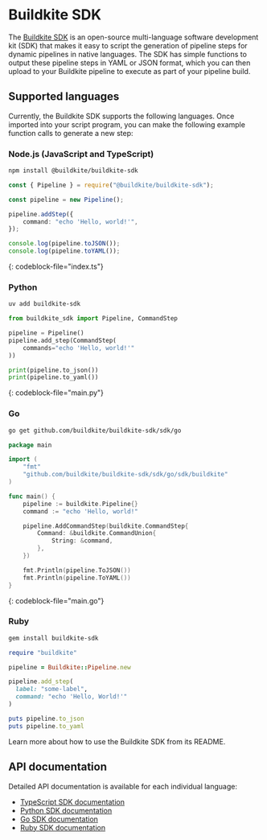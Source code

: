 # Buildkite SDK

The [Buildkite SDK](https://github.com/buildkite/buildkite-sdk) is an open-source multi-language software development kit (SDK) that makes it easy to script the generation of pipeline steps for dynamic pipelines in native languages. The SDK has simple functions to output these pipeline steps in YAML or JSON format, which you can then upload to your Buildkite pipeline to execute as part of your pipeline build.

## Supported languages

Currently, the Buildkite SDK supports the following languages. Once imported into your script program, you can make the following example function calls to generate a new step:

### Node.js (JavaScript and TypeScript)

```bash
npm install @buildkite/buildkite-sdk
```

```typescript
const { Pipeline } = require("@buildkite/buildkite-sdk");

const pipeline = new Pipeline();

pipeline.addStep({
    command: "echo 'Hello, world!'",
});

console.log(pipeline.toJSON());
console.log(pipeline.toYAML());
```
{: codeblock-file="index.ts"}

### Python

```bash
uv add buildkite-sdk
```

```python
from buildkite_sdk import Pipeline, CommandStep

pipeline = Pipeline()
pipeline.add_step(CommandStep(
    commands="echo 'Hello, world!'"
))

print(pipeline.to_json())
print(pipeline.to_yaml())
```
{: codeblock-file="main.py"}

### Go

```bash
go get github.com/buildkite/buildkite-sdk/sdk/go
```

```go
package main

import (
	"fmt"
	"github.com/buildkite/buildkite-sdk/sdk/go/sdk/buildkite"
)

func main() {
	pipeline := buildkite.Pipeline{}
	command := "echo 'Hello, world!"

	pipeline.AddCommandStep(buildkite.CommandStep{
		Command: &buildkite.CommandUnion{
			String: &command,
		},
	})

	fmt.Println(pipeline.ToJSON())
	fmt.Println(pipeline.ToYAML())
}
```
{: codeblock-file="main.go"}

### Ruby

```bash
gem install buildkite-sdk
```

```main.rb
require "buildkite"

pipeline = Buildkite::Pipeline.new

pipeline.add_step(
  label: "some-label",
  command: "echo 'Hello, World!'"
)

puts pipeline.to_json
puts pipeline.to_yaml
```

Learn more about how to use the Buildkite SDK from its README.

## API documentation

Detailed API documentation is available for each individual language:

- [TypeScript SDK documentation](/docs/sdk/typescript)
- [Python SDK documentation](/docs/sdk/typescript)
- [Go SDK documentation](https://pkg.go.dev/github.com/buildkite/buildkite-sdk/sdk/go)
- [Ruby SDK documentation](/docs/sdk/typescript)
